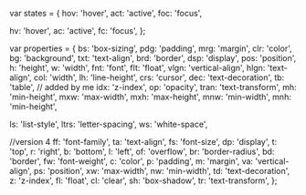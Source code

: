 var states = {
  hov: 'hover',
  act: 'active',
  foc: 'focus',
  
  hv: 'hover',
  ac: 'active',
  fc: 'focus',
};

var properties = {
  bs: 'box-sizing',
  pdg: 'padding',
  mrg: 'margin',
  clr: 'color',
  bg: 'background',
  txt: 'text-align',
  brd: 'border',
  dsp: 'display',
  pos: 'position',
  h: 'height',
  w: 'width',
  fnt: 'font',
  flt: 'float',
  vlgn: 'vertical-align',
  hlgn: 'text-align',
  col: 'width',
  lh: 'line-height',
  crs: 'cursor',
  dec: 'text-decoration',
  tb: 'table',
   // added by me
  idx: 'z-index',
  op: 'opacity',
  tran: 'text-transform',
  mh: 'min-height',
  mxw: 'max-width',
  mxh: 'max-height',
  mnw: 'min-width',
  mnh: 'min-height',
  
  ls: 'list-style',
  ltrs: 'letter-spacing',
  ws: 'white-space',
  
  //version 4
  ff: 'font-family',
  ta: 'text-align',
  fs: 'font-size',
  dp: 'display',
  t: 'top',
  r: 'right',
  b: 'bottom',
  l: 'left',
  of: 'overflow',
  br: 'border-radius',
  bd: 'border',
  fw: 'font-weight',
  c: 'color',
  p: 'padding',
  m: 'margin',
  va: 'vertical-align',
  ps: 'position',
  xw: 'max-width',
  nw: 'min-width',
  td: 'text-decoration',
  z: 'z-index',
  fl: 'float',
  cl: 'clear',
  sh: 'box-shadow',
  tr: 'text-transform',
};